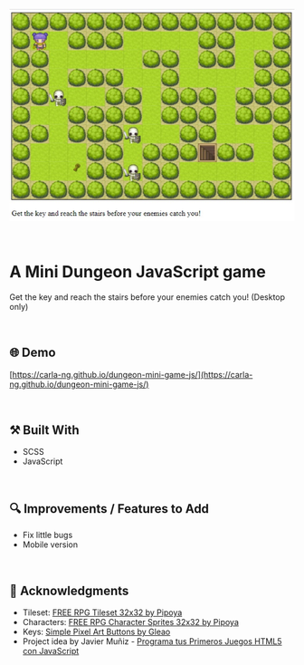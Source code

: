 <p align="center">
  <img src="https://github.com/carla-ng/dungeon-mini-game-js/blob/master/img/readme_image_1.jpg?raw=true" alt="Mini Dungeon Game preview">
</p>

<br>

# A Mini Dungeon JavaScript game
Get the key and reach the stairs before your enemies catch you! (Desktop only)

<br>

## :globe_with_meridians: Demo
[https://carla-ng.github.io/dungeon-mini-game-js/](https://carla-ng.github.io/dungeon-mini-game-js/)

<br>

## :hammer_and_pick: Built With
* SCSS
* JavaScript

<br>

## :mag: Improvements / Features to Add
* Fix little bugs
* Mobile version

<br>

## :clap: Acknowledgments
* Tileset: [FREE RPG Tileset 32x32 by Pipoya](https://pipoya.itch.io/pipoya-rpg-tileset-32x32)
* Characters: [FREE RPG Character Sprites 32x32 by Pipoya](https://pipoya.itch.io/pipoya-free-rpg-character-sprites-32x32)
* Keys: [Simple Pixel Art Buttons by Gleao](https://gleao.itch.io/simple-pixel-art-buttons)
* Project idea by Javier Muñiz - [Programa tus Primeros Juegos HTML5 con JavaScript](https://www.udemy.com/course/programa-tus-primeros-juegos-html5-con-javascript/)
